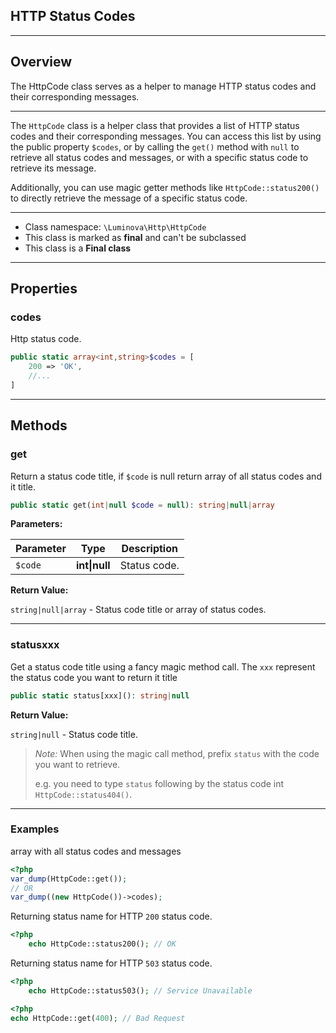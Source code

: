 ## HTTP Status Codes

***

## Overview

The HttpCode class serves as a helper to manage HTTP status codes and their corresponding messages.

***

The `HttpCode` class is a helper class that provides a list of HTTP status codes and their corresponding messages. You can access this list by using the public property `$codes`, or by calling the `get()` method with `null` to retrieve all status codes and messages, or with a specific status code to retrieve its message.

Additionally, you can use magic getter methods like `HttpCode::status200()` to directly retrieve the message of a specific status code.

***

* Class namespace: `\Luminova\Http\HttpCode`
* This class is marked as **final** and can't be subclassed
* This class is a **Final class**

***

## Properties

### codes

Http status code.

```php
public static array<int,string>$codes = [
    200 => 'OK',
    //...
]
```

***

## Methods

### get

Return a status code title, if `$code` is null return array of all status codes and it title.

```php
public static get(int|null $code = null): string|null|array
```

**Parameters:**

| Parameter | Type | Description |
|-----------|------|-------------|
| `$code` | **int&#124;null** | Status code. |

**Return Value:**

`string|null|array` - Status code title or array of status codes.

***

### statusxxx

Get a status code title using a fancy magic method call. The `xxx` represent the status code you want to return it title

```php
public static status[xxx](): string|null
```

**Return Value:**

`string|null` - Status code title.

> *Note:* When using the magic call method, prefix `status` with the code you want to retrieve.
> 
> e.g. you need to type `status` following by the status code int `HttpCode::status404()`.

***

### Examples

array with all status codes and messages

```php
<?php
var_dump(HttpCode::get());
// OR
var_dump((new HttpCode())->codes);
```

Returning status name for HTTP `200` status code.

```php 
<?php 
    echo HttpCode::status200(); // OK
```

Returning status name for HTTP `503` status code.

```php 
<?php 
    echo HttpCode::status503(); // Service Unavailable
```

```php
<?php
echo HttpCode::get(400); // Bad Request
```